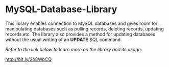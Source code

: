 # MySQL-Database-Library

This library enables connection to MySQL databases and gives room for manipulating databases such as pulling records, deleting records, updating records.etc. 
The library also provides a method for updating databases without the usual writing of an **UPDATE** SQL command.

*Refer to the link below to learn more on the library and its usage:*

http://bit.ly/2o8WpCQ